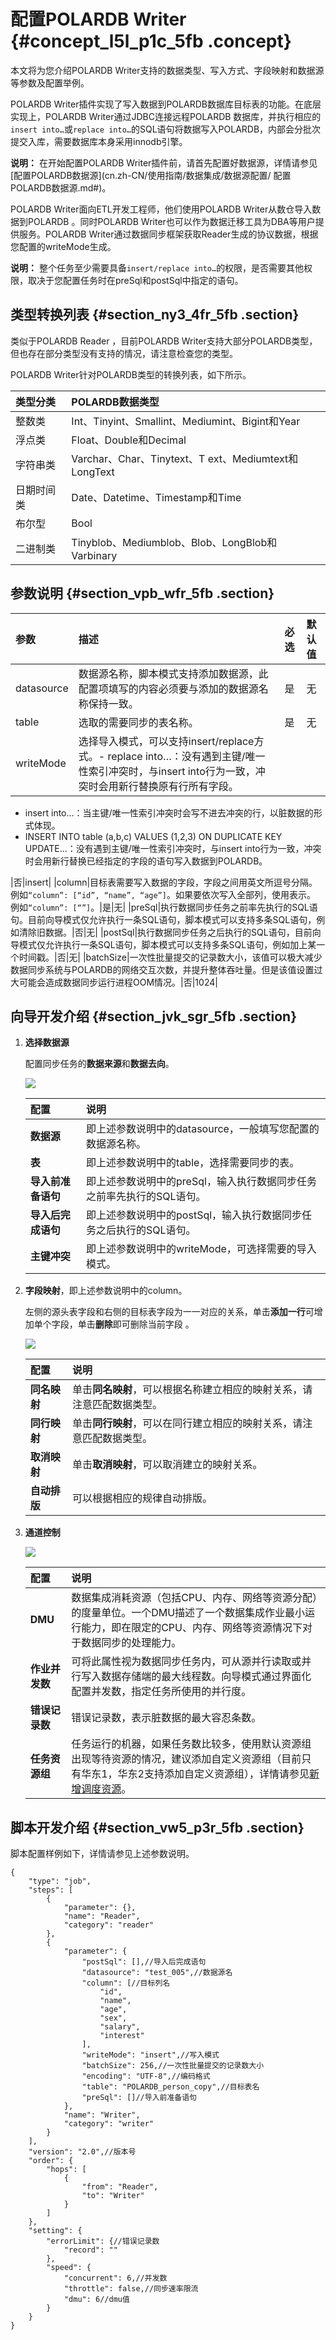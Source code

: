 # 配置POLARDB Writer {#concept_l5l_p1c_5fb .concept}

本文将为您介绍POLARDB Writer支持的数据类型、写入方式、字段映射和数据源等参数及配置举例。

POLARDB Writer插件实现了写入数据到POLARDB数据库目标表的功能。在底层实现上，POLARDB Writer通过JDBC连接远程POLARDB 数据库，并执行相应的`insert into…`或`replace into…`的SQL语句将数据写入POLARDB，内部会分批次提交入库，需要数据库本身采用innodb引擎。

**说明：** 在开始配置POLARDB Writer插件前，请首先配置好数据源，详情请参见[配置POLARDB数据源](cn.zh-CN/使用指南/数据集成/数据源配置/ 配置POLARDB数据源.md#)。

POLARDB Writer面向ETL开发工程师，他们使用POLARDB Writer从数仓导入数据到POLARDB 。同时POLARDB Writer也可以作为数据迁移工具为DBA等用户提供服务。POLARDB Writer通过数据同步框架获取Reader生成的协议数据，根据您配置的writeMode生成。

**说明：** 整个任务至少需要具备`insert/replace into…`的权限，是否需要其他权限，取决于您配置任务时在preSql和postSql中指定的语句。

## 类型转换列表 {#section_ny3_4fr_5fb .section}

类似于POLARDB Reader ，目前POLARDB Writer支持大部分POLARDB类型，但也存在部分类型没有支持的情况，请注意检查您的类型。

POLARDB Writer针对POLARDB类型的转换列表，如下所示。

|类型分类|POLARDB数据类型|
|:---|:----------|
|整数类|Int、Tinyint、Smallint、Mediumint、Bigint和Year|
|浮点类|Float、Double和Decimal|
|字符串类|Varchar、Char、Tinytext、T ext、Mediumtext和LongText|
|日期时间类|Date、Datetime、Timestamp和Time|
|布尔型|Bool|
|二进制类|Tinyblob、Mediumblob、Blob、LongBlob和Varbinary|

## 参数说明 {#section_vpb_wfr_5fb .section}

|参数|描述|必选|默认值|
|:-|:-|:-|:--|
|datasource|数据源名称，脚本模式支持添加数据源，此配置项填写的内容必须要与添加的数据源名称保持一致。|是|无|
|table|选取的需要同步的表名称。|是|无|
|writeMode|选择导入模式，可以支持insert/replace方式。-   replace into…：没有遇到主键/唯一性索引冲突时，与insert into行为一致，冲突时会用新行替换原有行所有字段。
-   insert into…：当主键/唯一性索引冲突时会写不进去冲突的行，以脏数据的形式体现。
-   INSERT INTO table \(a,b,c\) VALUES \(1,2,3\) ON DUPLICATE KEY UPDATE…：没有遇到主键/唯一性索引冲突时，与insert into行为一致，冲突时会用新行替换已经指定的字段的语句写入数据到POLARDB。

|否|insert|
|column|目标表需要写入数据的字段，字段之间用英文所逗号分隔。例如`“column”: [“id”, “name”, “age”]`。如果要依次写入全部列，使用表示。 例如`“column”: [“”]`。|是|无|
|preSql|执行数据同步任务之前率先执行的SQL语句。目前向导模式仅允许执行一条SQL语句，脚本模式可以支持多条SQL语句，例如清除旧数据。|否|无|
|postSql|执行数据同步任务之后执行的SQL语句，目前向导模式仅允许执行一条SQL语句，脚本模式可以支持多条SQL语句，例如加上某一个时间戳。|否|无|
|batchSize|一次性批量提交的记录数大小，该值可以极大减少数据同步系统与POLARDB的网络交互次数，并提升整体吞吐量。但是该值设置过大可能会造成数据同步运行进程OOM情况。|否|1024|

## 向导开发介绍 {#section_jvk_sgr_5fb .section}

1.  **选择数据源**

    配置同步任务的**数据来源**和**数据去向**。

    ![](http://static-aliyun-doc.oss-cn-hangzhou.aliyuncs.com/assets/img/62209/154229529032014_zh-CN.png)

    |配置|说明|
    |:-|:-|
    |**数据源**|即上述参数说明中的datasource，一般填写您配置的数据源名称。|
    |**表**|即上述参数说明中的table，选择需要同步的表。|
    |**导入前准备语句**|即上述参数说明中的preSql，输入执行数据同步任务之前率先执行的SQL语句。|
    |**导入后完成语句**|即上述参数说明中的postSql，输入执行数据同步任务之后执行的SQL语句。|
    |**主键冲突**|即上述参数说明中的writeMode，可选择需要的导入模式。|

2.  **字段映射**，即上述参数说明中的column。

    左侧的源头表字段和右侧的目标表字段为一一对应的关系，单击**添加一行**可增加单个字段，单击**删除**即可删除当前字段 。

    ![](http://static-aliyun-doc.oss-cn-hangzhou.aliyuncs.com/assets/img/62209/154229529032015_zh-CN.png)

    |配置|说明|
    |:-|:-|
    |**同名映射**|单击**同名映射**，可以根据名称建立相应的映射关系，请注意匹配数据类型。|
    |**同行映射**|单击**同行映射**，可以在同行建立相应的映射关系，请注意匹配数据类型。|
    |**取消映射**|单击**取消映射**，可以取消建立的映射关系。|
    |**自动排版**|可以根据相应的规律自动排版。|

3.  **通道控制**

    ![](http://static-aliyun-doc.oss-cn-hangzhou.aliyuncs.com/assets/img/62209/154229529032018_zh-CN.png)

    |配置|说明|
    |:-|:-|
    |**DMU**|数据集成消耗资源（包括CPU、内存、网络等资源分配）的度量单位。一个DMU描述了一个数据集成作业最小运行能力，即在限定的CPU、内存、网络等资源情况下对于数据同步的处理能力。|
    |**作业并发数**|可将此属性视为数据同步任务内，可从源并行读取或并行写入数据存储端的最大线程数。向导模式通过界面化配置并发数，指定任务所使用的并行度。|
    |**错误记录数**|错误记录数，表示脏数据的最大容忍条数。|
    |**任务资源组**|任务运行的机器，如果任务数比较多，使用默认资源组出现等待资源的情况，建议添加自定义资源组（目前只有华东1，华东2支持添加自定义资源组），详情请参见[新增调度资源](cn.zh-CN/使用指南/数据集成/常见配置/新增调度资源.md#)。|


## 脚本开发介绍 {#section_vw5_p3r_5fb .section}

脚本配置样例如下，详情请参见上述参数说明。

```
{
    "type": "job",
    "steps": [
        {
            "parameter": {},
            "name": "Reader",
            "category": "reader"
        },
        {
            "parameter": {
                "postSql": [],//导入后完成语句
                "datasource": "test_005",//数据源名
                "column": [//目标列名
                    "id",
                    "name",
                    "age",
                    "sex",
                    "salary",
                    "interest"
                ],
                "writeMode": "insert",//写入模式
                "batchSize": 256,//一次性批量提交的记录数大小
                "encoding": "UTF-8",//编码格式
                "table": "POLARDB_person_copy",//目标表名
                "preSql": []//导入前准备语句
            },
            "name": "Writer",
            "category": "writer"
        }
    ],
    "version": "2.0",//版本号
    "order": {
        "hops": [
            {
                "from": "Reader",
                "to": "Writer"
            }
        ]
    },
    "setting": {
        "errorLimit": {//错误记录数
            "record": ""
        },
        "speed": {
            "concurrent": 6,//并发数
            "throttle": false,//同步速率限流
            "dmu": 6//dmu值
        }
    }
}
```

